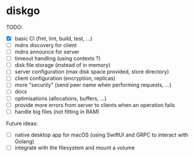 # diskgo

TODO:
- [x] basic CI (fmt, lint, build, test, ...)
- [ ] mdns discovery for client
- [ ] mdns announce for server
- [ ] timeout handling (using contexts ?)
- [ ] disk file storage (instead of in memory)
- [ ] server configuration (max disk space provided, store directory)
- [ ] client configuration (encryption, replicas)
- [ ] more "security" (send peer name when performing requests, ...)
- [ ] docs
- [ ] optimisations (allocations, buffers, ...)
- [ ] provide more errors from server to clients when an operation fails
- [ ] handle big files (not fitting in RAM)

Future ideas:
- [ ] native desktop app for macOS (using SwiftUI and GRPC to interact with Golang)
- [ ] integrate with the filesystem and mount a volume
